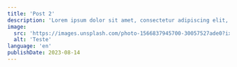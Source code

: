 ```yaml
---
title: 'Post 2'
description: 'Lorem ipsum dolor sit amet, consectetur adipiscing elit, sed do eiusmod tempor'
image:
  src: 'https://images.unsplash.com/photo-1566837945700-30057527ade0?ixlib=rb-4.0.3&ixid=M3wxMjA3fDB8MHxwaG90by1wYWdlfHx8fGVufDB8fHx8fA%3D%3D&auto=format&fit=crop&w=1470&q=80'
  alt: 'Teste'
language: 'en'
publishDate: 2023-08-14
---
```

